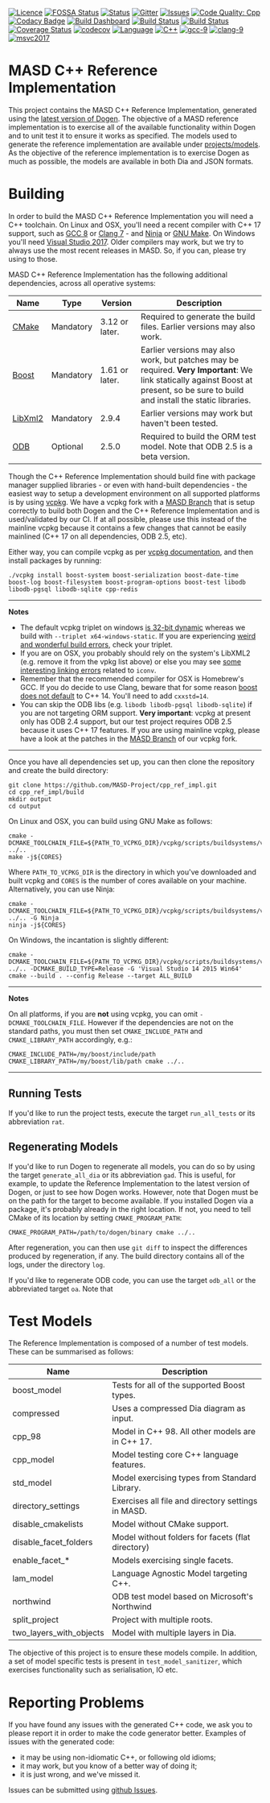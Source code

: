 [![Licence](https://img.shields.io/badge/license-GPL_3-green.svg?dummy)](https://raw.githubusercontent.com/MASD-Project/cpp_ref_impl/master/LICENCE)
[![FOSSA Status](https://app.fossa.io/api/projects/git%2Bgithub.com%2FMASD-Project%2Fcpp_ref_impl.svg?type=shield)](https://app.fossa.io/projects/git%2Bgithub.com%2FMASD-Project%2Fcpp_ref_impl?ref=badge_shield)
[![Status](https://img.shields.io/badge/status-active-brightgreen.svg?style=flat)](https://github.com/MASD-Project/cpp_ref_impl/pulse/monthly)
[![Gitter](https://img.shields.io/gitter/room/nwjs/nw.js.svg)](https://gitter.im/MASD-Project/Lobby)
[![Issues](https://img.shields.io/github/issues/MASD-Project/cpp_ref_impl.svg)](https://github.com/MASD-Project/cpp_ref_impl/issues)
[![Code Quality: Cpp](https://img.shields.io/lgtm/grade/cpp/g/MASD-Project/cpp_ref_impl.svg?logo=lgtm&logoWidth=18)](https://lgtm.com/projects/g/MASD-Project/cpp_ref_impl/context:cpp)
[![Codacy Badge](https://api.codacy.com/project/badge/Grade/5d998ea32f27479392c2c7b2309bd84a)](https://www.codacy.com/app/marco-craveiro/cpp_ref_impl?utm_source=github.com&amp;utm_medium=referral&amp;utm_content=MASD-Project/cpp_ref_impl&amp;utm_campaign=Badge_Grade)
[![Build Dashboard](https://img.shields.io/badge/cdash-dashboard-00cc00.svg)](https://my.cdash.org/index.php?project=MASD+Project+-+C%2B%2B+Reference+Implementation)
[![Build Status](https://travis-ci.org/MASD-Project/cpp_ref_impl.svg?branch=master)](https://travis-ci.org/MASD-Project/cpp_ref_impl)
[![Build Status](https://img.shields.io/appveyor/ci/mcraveiro/cpp-ref-impl.svg?label=windows)](https://ci.appveyor.com/project/mcraveiro/cpp-ref-impl)
[![Coverage Status](https://coveralls.io/repos/github/MASD-Project/cpp_ref_impl/badge.svg?branch=master)](https://coveralls.io/github/MASD-Project/cpp_ref_impl?branch=master)
[![codecov](https://codecov.io/gh/MASD-Project/cpp_ref_impl/branch/master/graph/badge.svg)](https://codecov.io/gh/MASD-Project/cpp_ref_impl)
[![Language](https://img.shields.io/badge/Language-C++-blue.svg)](https://www.openhub.net/p/dogen/analyses/latest/languages_summary)
[![C++](https://img.shields.io/badge/std-C++17-blue.svg)](https://en.wikipedia.org/wiki/C%2B%2B17)
[![gcc-9](https://img.shields.io/badge/GCC-8-blue.svg)](https://www.gnu.org/software/gcc/gcc-9)
[![clang-9](https://img.shields.io/badge/CLANG-9-blue.svg)](http://releases.llvm.org/9.0.0/tools/clang/docs/ReleaseNotes.html)
[![msvc2017](https://img.shields.io/badge/MSVC-2017-blue.svg)](https://visualstudio.microsoft.com/vs/whatsnew/)

# MASD C++ Reference Implementation

This project contains the MASD C++ Reference Implementation, generated
using the [latest version of
Dogen](https://github.com/MASD-Project/dogen/releases). The objective
of a MASD reference implementation is to exercise all of the available
functionality within Dogen and to unit test it to ensure it works as
specified. The models used to generate the reference implementation
are available under
[projects/models](https://github.com/MASD-Project/cpp_ref_impl/tree/master/projects/models). As
the objective of the reference implementation is to exercise Dogen as
much as possible, the models are available in both Dia and JSON
formats.

# Building

In order to build the MASD C++ Reference Implementation you will need
a C++ toolchain. On Linux and OSX, you'll need a recent compiler with
C++ 17 support, such as [GCC
8](https://www.gnu.org/software/gcc/gcc-8) or [Clang
7](https://img.shields.io/badge/CLANG-7-cyan.svg) - and
[Ninja](https://ninja-build.org/manual.html) or [GNU
Make](https://www.gnu.org/software/make/). On Windows you'll need
[Visual Studio
2017](https://visualstudio.microsoft.com/vs/whatsnew/). Older
compilers may work, but we try to always use the most recent releases
in MASD. So, if you can, please try using to those.

MASD C++ Reference Implementation has the following additional
dependencies, across all operative systems:

| Name   | Type      | Version                | Description                             |
|--------|-----------|------------------------|-----------------------------------------|
| [CMake](https://cmake.org/)  | Mandatory | 3.12 or later.  | Required to generate the build files. Earlier versions may also work.  |
| [Boost](https://boost.org)  | Mandatory | 1.61 or later. | Earlier versions may also work, but patches may be required. **Very Important**: We link statically against Boost at present, so be sure to build and install the static libraries.|
| [LibXml2](http://xmlsoft.org/) | Mandatory | 2.9.4 | Earlier versions may work but haven't been tested.|
| [ODB](https://www.codesynthesis.com/products/odb/) | Optional | 2.5.0 | Required to build the ORM test model. Note that ODB 2.5 is a beta version. |

Though the C++ Reference Implementation should build fine with package
manager supplied libraries - or even with hand-built dependencies -
the easiest way to setup a development environment on all supported
platforms is by using [vcpkg](https://github.com/Microsoft/vcpkg). We
have a vcpkg fork with a [MASD
Branch](https://github.com/MASD-Project/vcpkg/commits/masd) that is
setup correctly to build both Dogen and the C++ Reference
Implementation and is used/validated by our CI. If at all possible,
please use this instead of the mainline vcpkg because it contains a
few changes that cannot be easily mainlined (C++ 17 on all
dependencies, ODB 2.5, etc).

Either way, you can compile vcpkg as per [vcpkg
documentation](https://github.com/Microsoft/vcpkg/blob/master/README.md),
and then install packages by running:

```
./vcpkg install boost-system boost-serialization boost-date-time boost-log boost-filesystem boost-program-options boost-test libodb libodb-pgsql libodb-sqlite cpp-redis
```

---
**Notes**

- The default vcpkg triplet on windows [is 32-bit
dynamic](https://github.com/Microsoft/vcpkg/issues/1254) whereas we
build with ```--triplet x64-windows-static```. If you are experiencing
[weird and wonderful build
errors](https://github.com/Microsoft/vcpkg/issues/4447), check your
triplet.
- If you are on OSX, you probably should rely on the system's LibXML2
(e.g. remove it from the vpkg list above) or else you may see [some
interesting linking
errors](https://github.com/Microsoft/vcpkg/issues/4476) related to ```iconv```.
- Remember that the recommended compiler for OSX is Homebrew's GCC. If
you do decide to use Clang, beware that for some reason [boost does
not
default](https://github.com/Microsoft/vcpkg/issues/4476#issuecomment-430175834)
to C++ 14. You'll need to add ```cxxstd=14```.
- You can skip the ODB libs (e.g. ```libodb libodb-pgsql
libodb-sqlite```) if you are not targeting ORM support. **Very
important**: vcpkg at present only has ODB 2.4 support, but our test
project requires ODB 2.5 because it uses C++ 17 features. If you are
using mainline vcpkg, please have a look at the patches in the [MASD
Branch](https://github.com/MASD-Project/vcpkg/commits/masd) of our
vcpkg fork.

---

Once you have all dependencies set up, you can then clone the
repository and create the build directory:

```
git clone https://github.com/MASD-Project/cpp_ref_impl.git
cd cpp_ref_impl/build
mkdir output
cd output
```

On Linux and OSX, you can build using GNU Make as follows:

```
cmake -DCMAKE_TOOLCHAIN_FILE=${PATH_TO_VCPKG_DIR}/vcpkg/scripts/buildsystems/vcpkg.cmake ../..
make -j${CORES}
```

Where ```PATH_TO_VCPKG_DIR``` is the directory in which you've
downloaded and built vcpkg and ```CORES``` is the number of cores
available on your machine. Alternatively, you can use Ninja:

```
cmake -DCMAKE_TOOLCHAIN_FILE=${PATH_TO_VCPKG_DIR}/vcpkg/scripts/buildsystems/vcpkg.cmake ../.. -G Ninja
ninja -j${CORES}
```

On Windows, the incantation is slightly different:

```
cmake -DCMAKE_TOOLCHAIN_FILE=${PATH_TO_VCPKG_DIR}/vcpkg/scripts/buildsystems/vcpkg.cmake ../.. -DCMAKE_BUILD_TYPE=Release -G 'Visual Studio 14 2015 Win64'
cmake --build . --config Release --target ALL_BUILD
```

---
**Notes**

On all platforms, if you are **not** using vcpkg, you can omit
```-DCMAKE_TOOLCHAIN_FILE```. However if the dependencies are not on
the standard paths, you must then set ```CMAKE_INCLUDE_PATH``` and ```CMAKE_LIBRARY_PATH```
accordingly, e.g.:

```
CMAKE_INCLUDE_PATH=/my/boost/include/path CMAKE_LIBRARY_PATH=/my/boost/lib/path cmake ../..
```

---

## Running Tests

If you'd like to run the project tests, execute the target
```run_all_tests``` or its abbreviation ```rat```.

## Regenerating Models

If you'd like to run Dogen to regenerate all models, you can do so by
using the target ```generate_all_dia``` or its abbreviation ```gad```. This is
useful, for example, to update the Reference Implementation to the
latest version of Dogen, or just to see how Dogen works. However, note
that Dogen must be on the path for the target to become available. If you
installed Dogen via a package, it's probably already in the right
location. If not, you need to tell CMake of its location by setting
```CMAKE_PROGRAM_PATH```:

```
CMAKE_PROGRAM_PATH=/path/to/dogen/binary cmake ../..
```

After regeneration, you can then use ```git diff``` to inspect the
differences produced by regeneration, if any. The build directory
contains all of the logs, under the directory ```log```.

If you'd like to regenerate ODB code, you can use the target
```odb_all``` or the abbreviated target ```oa```. Note that

# Test Models

The Reference Implementation is composed of a number of test
models. These can be summarised as follows:

| Name                    | Description                                        |
|-------------------------|----------------------------------------------------|
| boost_model             | Tests for all of the supported Boost types.        |
| compressed              | Uses a compressed Dia diagram as input.            |
| cpp_98                  | Model in C++ 98. All other models are in C++ 17.   |
| cpp_model               | Model testing core C++ language features.          |
| std_model               | Model exercising types from Standard Library.      |
| directory_settings      | Exercises all file and directory settings in MASD. |
| disable_cmakelists      | Model without CMake support.                       |
| disable_facet_folders   | Model without folders for facets (flat directory)  |
| enable_facet_*          | Models exercising single facets.                   |
| lam_model               | Language Agnostic Model targeting C++.             |
| northwind               | ODB test model based on Microsoft's Northwind      |
| split_project           | Project with multiple roots.                       |
| two_layers_with_objects | Model with multiple layers in Dia.                 |

The objective of this project is to ensure these models compile. In
addition, a set of model specific tests is present in
```test_model_sanitizer```, which exercises functionality such as
serialisation, IO etc.

# Reporting Problems

If you have found any issues with the generated C++ code, we ask you
to please report it in order to make the code generator
better. Examples of issues with the generated code:

- it may be using non-idiomatic C++, or following old idioms;
- it may work, but you know of a better way of doing it;
- it is just wrong, and we've missed it.

Issues can be submitted using [github
Issues](https://github.com/MASD-Project/cpp_ref_impl/issues).
